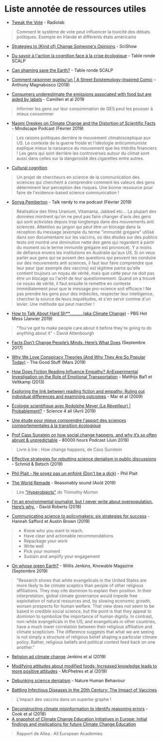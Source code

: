# Liste annotée de ressources utiles

- [Tweak the Vote](https://www.wnycstudios.org/story/tweak-vote) - Radiolab
> Comment le système de vote peut influencer la toxicité des débats politiques. Exemple en Irlande et différents états américains

- [Strategies to (Kind of) Change Someone's Opinions](https://youtu.be/gbAnHHyr4JA) - SciShow

- [Du savoir à l'action la cognition face à la crise écologique](https://youtu.be/q7NC_xJBegc) - Table ronde SCALP

- [Can shaming save the Earth?](https://www.youtube.com/watch?v=MGOtvP8b6tI) - Table ronde SCALP

- [Comment raisonner quelqu'un | A Street Epistemology-Inspired Comic](https://youtu.be/wc89rO3pZPU) - Anthony Magnabosco (2018)

- [Consumers underestimate the emissions associated with food but are aided by labels](https://www.nature.com/articles/s41558-018-0354-z) - Camilleri et al 2019
> Informer les gens sur leur consommation de GES peut les pousser à mieux consommer

- [Naomi Oreskes on Climate Change and the Distortion of Scientific Facts](https://youtu.be/DhDujggi8DY) - Mindscape Podcast (Février 2019)
> Les raisons politiques derrière le mouvement climatosceptique aux US. Le contexte de la guerre froide et l'idéologie anticommuniste explique mieux la naissance du mouvement que les intérêts financiers ! Les gens qui sont derrière les controverses autour du climat sont aussi dans celles sur la dangerosité des cigarettes entre autres.

- [Cultural cognition](http://www.culturalcognition.net/)
> Un projet de chercheurs en science de la communication des sciences qui cherchent à comprendre comment les valeurs des gens déterminent leur perception des risques. Une bonne ressource pour faire de l'evidence-based science communication !

- [Sonya Pemberton](https://www.carasantamaria.com/podcast/sonya-pemberton) - Talk nerdy to me podcast (Février 2019)
> Réalisatice des films Uranium, Vitamania, Jabbed etc... La plupart des données montrent qu'on ne peut pas faire changer d'avis des gens qui sont activistes depuis trop longtemps dans des mouvements anti sciences. Attention au jargon qui peut être un blocage dans la réception du message (exemple du terme "immunité grégaire" utilisé dans son documentaire sur les vaccins, où des études sur des publics tests ont montré une diminution nette des gens qui regardent à partir du moment où le terme immunité grégaire est prononcé). Y a moins de défiance envers les institutions en Australie qu'aux US. Si on veux parler aux gens qui se posent des questions qui peuvent les conduire sur des mouvements anti sciences, il faut leur faire comprendre que leur peur (par exemple des vaccins) est légitime parce qu'elle contient toujours un noyau de vérité, mais que cette peur ne doit pas être un blocage ou l'arrêt de leur questionnement. Quand on a trouvé ce noyau de vérité, il faut ensuite le remettre en contexte immédiatement pour que le message pro-science soit efficace ! Ne pas prendre les gens pour des imbéciles, respecter leur intelligence, chercher la source de leurs inquiétudes, et s'en servir comme d'un levier. Une méthode qui peut marcher !

- [How to Talk About Hard Sh**...........(aka Climate Change)](https://youtu.be/29ciz1TEXjI) - PBS Hot Mess (Janvier 2019)
> "You've got to make people care about it before they're going to do anything about it" - David Attenbourgh

- [Facts Don’t Change People’s Minds. Here’s What Does](https://heleo.com/facts-dont-change-peoples-minds-heres/16242/) (Septembre 2017)

- [Why We Love Conspiracy Theories (And Why They Are So Popular Today)](https://youtu.be/C0ojY3c8KWY?list=WL) - The Good Stuff (Mars 2019)

- [How Does Fiction Reading Influence Empathy? AnExperimental Investigation on the Role of Emotional Transportation](https://journals.plos.org/plosone/article/file?id=10.1371/journal.pone.0055341&type=printable) - Matthijs Bal1 et Veltkamp (2013)

- [Exploring the link between reading fiction and empathy: Ruling out individual differences and examining outcomes](https://www.degruyter.com/view/j/comm.2009.34.issue-4/comm.2009.025/comm.2009.025.xml) - Mar et al (2009)

- [Écologie scientifique avec Rodolphe Meyer (Le Réveilleur) | Probablement?](https://youtu.be/TDXtBrVrqYY) - Science 4 all (Avril 2019)

- [Une étude pour mieux comprendre l'apport des sciences comportementales à la transition écologique](https://www.modernisation.gouv.fr/outils-et-methodes-pour-transformer/une-etude-pour-mieux-comprendre-lapport-des-sciences-comportementales-a-la-transition-ecologique?fbclid=IwAR2ZnlDDMnKtsczBp0QmxFJIQR2P24KV7GgUz7oeQUMXXSa2e_8LvhOUxCM)

- [Prof Cass Sunstein on how social change happens, and why it’s so often abrupt & unpredictable](https://80000hours.org/podcast/episodes/cass-sunstein-how-change-happens/) - 80000 hours Podcast (Juin 2019)
> Livre à lire : How change happens, de Cass Sunstein

- [Effective strategies for rebutting science denialism in public discussions](https://www.nature.com/articles/s41562-019-0632-4.epdf?shared_access_token=kphUkqDBZ5swvb9rOXFOttRgN0jAjWel9jnR3ZoTv0PJB-Q8XAAI1Wn7G5Y_ye-xNnRmy44g_jqUlKLaN4VImkcN3bI937_AAgsrMyp09iefF9BTp_VHjxctEuhAKS_Qx2-H5XlfwwLmUECdgBFevA%3D%3D) - Schmid & Betsch (2019)

- [Phil Plait - Ne soyez pas un enfoiré (Don't be a dick)](https://youtu.be/5opz8kvVovs) - Phil Plait

- [The World Remade](http://reasonablysound.com/2019/08/19/the-world-remade/) - Reasonably sound (Août 2019)
> Lire ["Hyperobjects"](https://www.upress.umn.edu/book-division/books/hyperobjects) de Thimothy Morton

- [I’m an environmental journalist, but I never write about overpopulation. Here’s why.](https://www.vox.com/energy-and-environment/2017/9/26/16356524/the-population-question?fbclid=IwAR0qmc7cLBYBOp2XjlnnFMKnUW0shu2cGd_yqAfWi00wtQQvHmai9Z7fEuM) - David Roberts (2018)

- [Communicating science to policymakers: six strategies for success](https://www.nature.com/articles/d41586-019-02372-3?utm_content=buffer26867&utm_medium=social&utm_source=facebook.com&utm_campaign=buffer&fbclid=IwAR11RFx24XMLJfXGeP-8KXKzwoikm8qx1pZdoOuiEvlyW25busICoRNUt_E) - Hannah Safford et Austin Brown (2019)
> * Know who you want to reach.
> * Have clear and actionable recommendations
> * Repackage your work
> * Write well
> * Pick your moment
> * Sustain and amplify your engagement

- [On whose green Earth?](https://www.knowablemagazine.org/article/society/2019/religion-science-climate-change?utm_source=twitter&utm_medium=post&utm_campaign=originals-august) - Willis Jenkins, Knowable Magazine (Septembre 2019)
> "Research shows that white evangelicals in the United States are more likely to be climate sceptics than people of other religious affiliations. They may cite dominion to explain their position. In their interpretation, global climate governance would impede free exploitation of natural resources and, by slowing economic growth, worsen prospects for human welfare. That view does not seem to be based in credible social science, but the point is that they appeal to dominion to symbolize the importance of human dignity. In contrast, non-white evangelicals in the US, and evangelicals in other countries, have a much lower correlation between their religious affiliation and climate scepticism. The difference suggests that what we are seeing is not simply a structure of religious belief shaping a particular climate policy. Rather, religious beliefs and political context feed back on one another."

- [Religion ad climate change](https://www.annualreviews.org/doi/full/10.1146/annurev-environ-102017-025855) Jenkins et al (2019)

- [Modifying attitudes about modified foods: Increased knowledge leads to more positive attitudes](https://www.sciencedirect.com/science/article/abs/pii/S0272494419301045?via%3Dihub) - McPhetres et al (2019)

- [Debunking science denialism](https://www.nature.com/articles/s41562-019-0746-8) - Nature Human Behaviour

- [Battling Infectious Diseases in the 20th Century: The Impact of Vaccines](http://graphics.wsj.com/infectious-diseases-and-vaccines/)
> L'impact des vaccins dans un superbe graphe !
- [Deconstructing climate misinformation to identify reasoning errors](https://iopscience.iop.org/article/10.1088/1748-9326/aaa49f) - Cook et al (2018)
- [A snapshot of Climate Change Education Initiatives in Europe: Initial findings and implications for future Climate Change Education](https://allea.org/portfolio-item/a-snapshot-of-climate-change-education-initiatives-in-europe-initial-findings-and-implications-for-future-climate-change-education/?fbclid=IwAR393BldrMvKrM_URiAxgofGfB9d_oAAYIAVwoRI1v5FxOTw9gle3e9FIjw)
> Rapport de Allea : All European Academies
